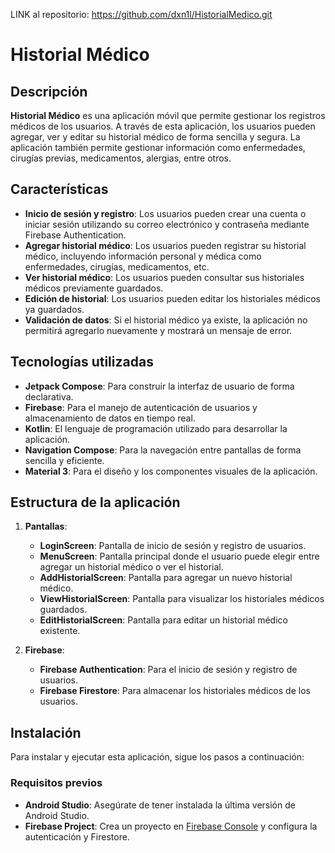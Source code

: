 LINK al repositorio: https://github.com/dxn1l/HistorialMedico.git


# Historial Médico

## Descripción

**Historial Médico** es una aplicación móvil que permite gestionar los registros médicos de los usuarios. A través de esta aplicación, los usuarios pueden agregar, ver y editar su historial médico de forma sencilla y segura. La aplicación también permite gestionar información como enfermedades, cirugías previas, medicamentos, alergias, entre otros.

## Características

- **Inicio de sesión y registro**: Los usuarios pueden crear una cuenta o iniciar sesión utilizando su correo electrónico y contraseña mediante Firebase Authentication.
- **Agregar historial médico**: Los usuarios pueden registrar su historial médico, incluyendo información personal y médica como enfermedades, cirugías, medicamentos, etc.
- **Ver historial médico**: Los usuarios pueden consultar sus historiales médicos previamente guardados.
- **Edición de historial**: Los usuarios pueden editar los historiales médicos ya guardados.
- **Validación de datos**: Si el historial médico ya existe, la aplicación no permitirá agregarlo nuevamente y mostrará un mensaje de error.

## Tecnologías utilizadas

- **Jetpack Compose**: Para construir la interfaz de usuario de forma declarativa.
- **Firebase**: Para el manejo de autenticación de usuarios y almacenamiento de datos en tiempo real.
- **Kotlin**: El lenguaje de programación utilizado para desarrollar la aplicación.
- **Navigation Compose**: Para la navegación entre pantallas de forma sencilla y eficiente.
- **Material 3**: Para el diseño y los componentes visuales de la aplicación.

## Estructura de la aplicación

1. **Pantallas**:
   - **LoginScreen**: Pantalla de inicio de sesión y registro de usuarios.
   - **MenuScreen**: Pantalla principal donde el usuario puede elegir entre agregar un historial médico o ver el historial.
   - **AddHistorialScreen**: Pantalla para agregar un nuevo historial médico.
   - **ViewHistorialScreen**: Pantalla para visualizar los historiales médicos guardados.
   - **EditHistorialScreen**: Pantalla para editar un historial médico existente.

2. **Firebase**:
   - **Firebase Authentication**: Para el inicio de sesión y registro de usuarios.
   - **Firebase Firestore**: Para almacenar los historiales médicos de los usuarios.

## Instalación

Para instalar y ejecutar esta aplicación, sigue los pasos a continuación:

### Requisitos previos

- **Android Studio**: Asegúrate de tener instalada la última versión de Android Studio.
- **Firebase Project**: Crea un proyecto en [Firebase Console](https://console.firebase.google.com/) y configura la autenticación y Firestore.
